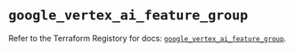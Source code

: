 # `google_vertex_ai_feature_group`

Refer to the Terraform Registory for docs: [`google_vertex_ai_feature_group`](https://registry.terraform.io/providers/hashicorp/google-beta/5.29.0/docs/resources/google_vertex_ai_feature_group).
